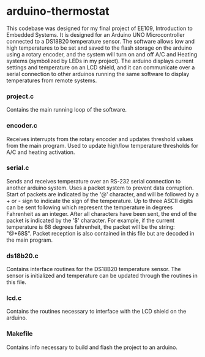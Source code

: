 # arduino-thermostat
This codebase was designed for my final project of EE109, Introduction to Embedded Systems. It is designed for an Arduino UNO Microcontroller connected to a DS18B20 temperature sensor. The software allows low and high temperatures to be set and saved to the flash storage on the arduino using a rotary encoder, and the system will turn on and off A/C and Heating systems (symbolized by LEDs in my project). The arduino displays current settings and temperature on an LCD shield, and it can communicate over a serial connection to other arduinos running the same software to display temperatures from remote systems.

### project.c
Contains the main running loop of the software. 

### encoder.c
Receives interrupts from the rotary encoder and updates threshold values from the main program. Used to update high/low temperature thresholds for A/C and heating activation.

### serial.c
Sends and receives temperature over an RS-232 serial connection to another arduino system. Uses a packet system to prevent data corruption. Start of packets are indicated by the '@' character, and will be followed by a + or - sign to indicate the sign of the temperature. Up to three ASCII digits can be sent following which represent the temperature in degrees Fahrenheit as an integer. After all characters have been sent, the end of the packet is indicated by the '$' character.
For example, if the current temperature is 68 degrees fahrenheit, the packet will be the string: "@+68$".
Packet reception is also contained in this file but are decoded in the main program.

### ds18b20.c
Contains interface routines for the DS18B20 temperature sensor. The sensor is initialized and temperature can be updated through the routines in this file. 

### lcd.c
Contains the routines necessary to interface with the LCD shield on the arduino.

### Makefile
Contains info necessary to build and flash the project to an arduino.
